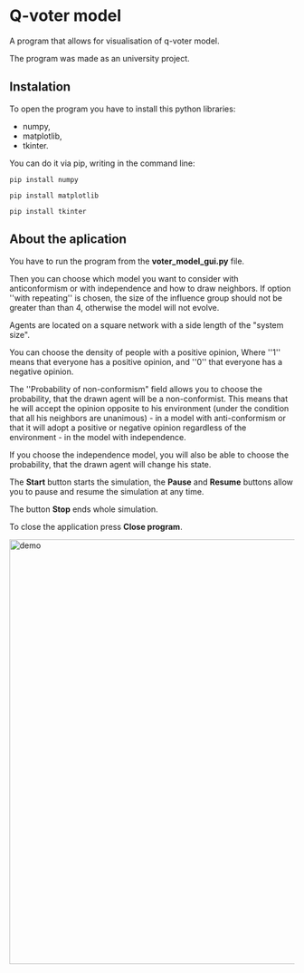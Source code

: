 # Q-voter model
A program that allows for visualisation of q-voter model.

The program was made as an university project.

## Instalation
To open the program you have to install this python libraries:
* numpy,
* matplotlib,
* tkinter.

You can do it via pip, writing in the command line:

``` pip install numpy ```

``` pip install matplotlib ```

``` pip install tkinter ```

## About the aplication
You have to run the program from the **voter_model_gui.py** file.

Then you can choose which model you want to consider with anticonformism or with independence and how to draw neighbors.
If option ''with repeating'' is chosen, the size of the influence group should not be greater than than 4, otherwise the model will not evolve.

Agents are located on a square network with a side length of the "system size".

You can choose the density of people with a positive opinion,
Where ''1'' means that everyone has a positive opinion, and ''0'' that everyone has a negative opinion.

The ''Probability of non-conformism" field allows you to choose the probability, that the drawn agent will be a non-conformist.
This means that he will accept the opinion opposite to his environment (under the condition that all his neighbors are unanimous) - in a model with anti-conformism 
or that it will adopt a positive or negative opinion regardless of the environment - in the model with independence.

If you choose the independence model, you will also be able to choose the probability, that the drawn agent will change his state.

The **Start** button starts the simulation, the **Pause** and **Resume** buttons allow you to pause and resume the simulation at any time.

The button **Stop** ends whole simulation.

To close the application press **Close program**.

<img src="demo/voter_model_demo.gif" alt="demo" width="750"/>


